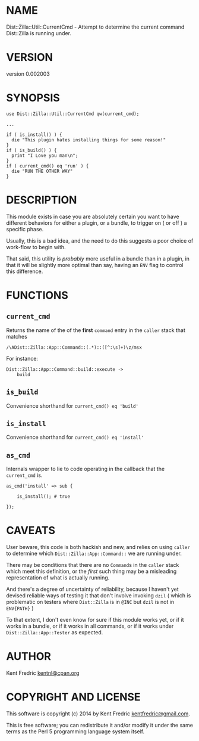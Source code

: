 # NAME

Dist::Zilla::Util::CurrentCmd - Attempt to determine the current command Dist::Zilla is running under.

# VERSION

version 0.002003

# SYNOPSIS

    use Dist::Zilla::Util::CurrentCmd qw(current_cmd);

    ...

    if ( is_install() ) {
      die "This plugin hates installing things for some reason!"
    }
    if ( is_build() ) {
      print "I Love you man\n";
    }
    if ( current_cmd() eq 'run' ) {
      die "RUN THE OTHER WAY"
    }

# DESCRIPTION

This module exists in case you are absolutely certain you want to have different behaviors for either a plugin, or a bundle, to
trigger on ( or off ) a specific phase.

Usually, this is a bad idea, and the need to do this suggests a poor choice of work-flow to begin with.

That said, this utility is _probably_ more useful in a bundle than in a plugin, in that it will be slightly more optimal than
say, having an `ENV` flag to control this difference.

# FUNCTIONS

## `current_cmd`

Returns the name of the of the **first** `command` entry in the `caller` stack that matches

    /\ADist::Zilla::App::Command::(.*)::([^:\s]+)\z/msx

For instance:

    Dist::Zilla::App::Command::build::execute ->
        build

## `is_build`

Convenience shorthand for `current_cmd() eq 'build'`

## `is_install`

Convenience shorthand for `current_cmd() eq 'install'`

## `as_cmd`

Internals wrapper to lie to code operating in the callback that the `current_cmd` is.

    as_cmd('install' => sub {

        is_install(); # true

    });

# CAVEATS

User beware, this code is both hackish and new, and relies on using `caller` to determine which
`Dist::Zilla::App::Command::` we are running under.

There may be conditions that there are no `Command`s in the `caller` stack which meet this definition, or the _first_ such
thing may be a misleading representation of what is actually running.

And there's a degree of uncertainty of reliability, because I haven't yet devised reliable ways of testing it that don't
involve invoking `dzil` ( which is problematic on testers where `Dist::Zilla` is in `@INC` but `dzil` is not in
`ENV{PATH}` )

To that extent, I don't even know for sure if this module works yet, or if it works in a bundle, or if it works in all
commands, or if it works under `Dist::Zilla::App::Tester` as expected.

# AUTHOR

Kent Fredric <kentnl@cpan.org>

# COPYRIGHT AND LICENSE

This software is copyright (c) 2014 by Kent Fredric <kentfredric@gmail.com>.

This is free software; you can redistribute it and/or modify it under
the same terms as the Perl 5 programming language system itself.

